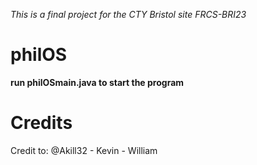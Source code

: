 *This is a final project for the CTY Bristol site FRCS-BRI23*

# philOS
**run philOSmain.java to start the program**




# Credits
Credit to: @Akill32 - Kevin - William
